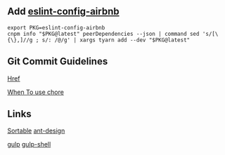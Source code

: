## Add [eslint-config-airbnb](https://github.com/airbnb/javascript/tree/master/packages/eslint-config-airbnb)

```
export PKG=eslint-config-airbnb
cnpm info "$PKG@latest" peerDependencies --json | command sed 's/[\{\},]//g ; s/: /@/g' | xargs tyarn add --dev "$PKG@latest"
```

## Git Commit Guidelines
[Href](https://github.com/angular/angular.js/blob/master/CONTRIBUTING.md#-git-commit-guidelines)

[When To use chore](http://stackoverflow.com/questions/26944762/when-to-use-chore-as-type-of-commit-message)


## Links

[Sortable](https://github.com/RubaXa/Sortable)
[ant-design](https://github.com/ant-design/ant-design)



[gulp](https://github.com/gulpjs/gulp)
[gulp-shell](https://github.com/sun-zheng-an/gulp-shell)



